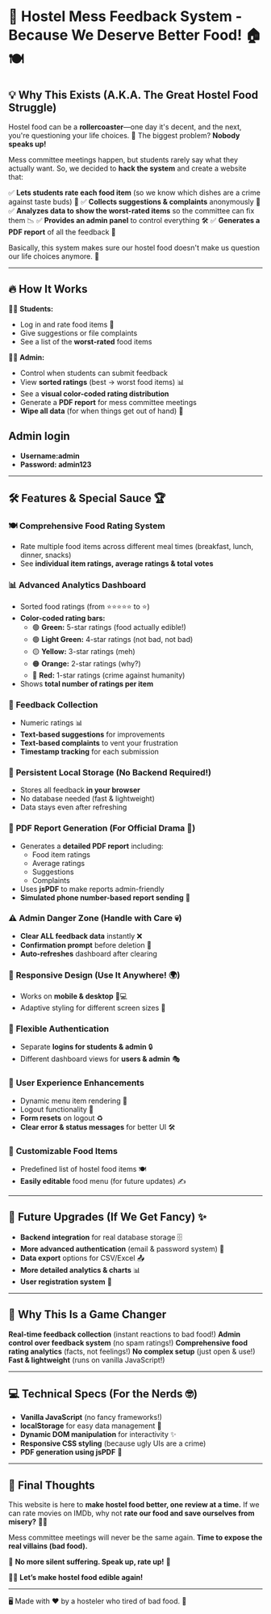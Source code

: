 # 🍛 Hostel Mess Feedback System - Because We Deserve Better Food! 🏠🍽️

## 💡 Why This Exists (A.K.A. The Great Hostel Food Struggle)

Hostel food can be a **rollercoaster**—one day it's decent, and the next, you're questioning your life choices. 🌚 The biggest problem? **Nobody speaks up!**

Mess committee meetings happen, but students rarely say what they actually want. So, we decided to **hack the system** and create a website that:

✅ **Lets students rate each food item** (so we know which dishes are a crime against taste buds) 🍲
✅ **Collects suggestions & complaints** anonymously 📢
✅ **Analyzes data to show the worst-rated items** so the committee can fix them 📉
✅ **Provides an admin panel** to control everything 🛠️
✅ **Generates a PDF report** of all the feedback 📄

Basically, this system makes sure our hostel food doesn't make us question our life choices anymore. 🚀

---

## 🔥 How It Works

👩‍🎓 **Students:**

- Log in and rate food items 🥘
- Give suggestions or file complaints 
- See a list of the **worst-rated** food items 

👨‍💼 **Admin:**

- Control when students can submit feedback 
- View **sorted ratings** (best → worst food items) 📊
- See a **visual color-coded rating distribution**
- Generate a **PDF report** for mess committee meetings
- **Wipe all data** (for when things get out of hand) 🚨

## Admin login 
- **Username:admin** 
- **Password: admin123**
---
## 🛠️ Features & Special Sauce 🏆

### 🍽️ **Comprehensive Food Rating System**

- Rate multiple food items across different meal times (breakfast, lunch, dinner, snacks)
- See **individual item ratings, average ratings & total votes**

### 📊 **Advanced Analytics Dashboard**

- Sorted food ratings (from ⭐⭐⭐⭐⭐ to ⭐)
- **Color-coded rating bars:**
  - 🟢 **Green:** 5-star ratings (food actually edible!)
  - 🟢 **Light Green:** 4-star ratings (not bad, not bad)
  - 🟡 **Yellow:** 3-star ratings (meh)
  - 🟠 **Orange:** 2-star ratings (why?)
  - 🔴 **Red:** 1-star ratings (crime against humanity)
- Shows **total number of ratings per item**

### 📝 **Feedback Collection**

- Numeric ratings 📊
- **Text-based suggestions** for improvements 
- **Text-based complaints** to vent your frustration 
- **Timestamp tracking** for each submission 

### 💾 **Persistent Local Storage (No Backend Required!)**

- Stores all feedback **in your browser** 
- No database needed (fast & lightweight) 
- Data stays even after refreshing 

### 📄 **PDF Report Generation (For Official Drama 📜)**

- Generates a **detailed PDF report** including:
  - Food item ratings 
  - Average ratings 
  - Suggestions 
  - Complaints 
- Uses **jsPDF** to make reports admin-friendly 
- **Simulated phone number-based report sending** 📲

### ⚠️ **Admin Danger Zone (Handle with Care 💀)**

- **Clear ALL feedback data** instantly ❌
- **Confirmation prompt** before deletion 🛑
- **Auto-refreshes** dashboard after clearing 

### 📱 **Responsive Design (Use It Anywhere! 🌍)**

- Works on **mobile & desktop** 📱💻
- Adaptive styling for different screen sizes 📏

### 🔑 **Flexible Authentication**

- Separate **logins for students & admin** 🔒
- Different dashboard views for **users & admin** 🎭

### 🤩 **User Experience Enhancements**

- Dynamic menu item rendering 🍛
- Logout functionality 🚪
- **Form resets** on logout ♻️
- **Clear error & status messages** for better UI 🛠️

### 🍜 **Customizable Food Items**

- Predefined list of hostel food items 🍽️
- **Easily editable** food menu (for future updates) ✍️

---

## 🔮 Future Upgrades (If We Get Fancy) ✨

- **Backend integration** for real database storage 🗄️
- **More advanced authentication** (email & password system) 🔐
- **Data export** options for CSV/Excel 📤
- **More detailed analytics & charts** 📊
- **User registration system** 📜

---

## 🎯 Why This Is a Game Changer

**Real-time feedback collection** (instant reactions to bad food!)
**Admin control over feedback system** (no spam ratings!)
**Comprehensive food rating analytics** (facts, not feelings!)
**No complex setup** (just open & use!)
**Fast & lightweight** (runs on vanilla JavaScript!)

---

## 💻 Technical Specs (For the Nerds 🤓)

- **Vanilla JavaScript** (no fancy frameworks!)
- **localStorage** for easy data management 🔄
- **Dynamic DOM manipulation** for interactivity ✨
- **Responsive CSS styling** (because ugly UIs are a crime)
- **PDF generation using jsPDF** 📝

---

## 🎤 Final Thoughts

This website is here to **make hostel food better, one review at a time.** If we can rate movies on IMDb, why not **rate our food and save ourselves from misery?** 🤷‍♀️

Mess committee meetings will never be the same again. **Time to expose the real villains (bad food).**

🛑 **No more silent suffering. Speak up, rate up!** 🛑

🚀💡 **Let’s make hostel food edible again!**

---

🖥️ Made with ❤️ by a hosteler who tired of bad food. 🍛

